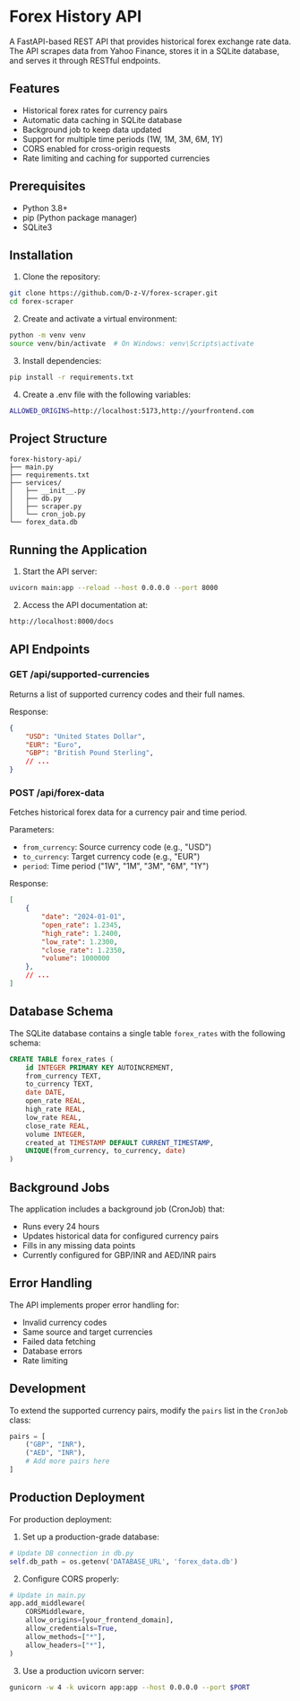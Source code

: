 ﻿# Forex History API

A FastAPI-based REST API that provides historical forex exchange rate data. The API scrapes data from Yahoo Finance, stores it in a SQLite database, and serves it through RESTful endpoints.

## Features

- Historical forex rates for currency pairs
- Automatic data caching in SQLite database
- Background job to keep data updated
- Support for multiple time periods (1W, 1M, 3M, 6M, 1Y)
- CORS enabled for cross-origin requests
- Rate limiting and caching for supported currencies

## Prerequisites

- Python 3.8+
- pip (Python package manager)
- SQLite3

## Installation

1. Clone the repository:
```bash
git clone https://github.com/D-z-V/forex-scraper.git
cd forex-scraper
```

2. Create and activate a virtual environment:
```bash
python -m venv venv
source venv/bin/activate  # On Windows: venv\Scripts\activate
```

3. Install dependencies:
```bash
pip install -r requirements.txt
```

4. Create a .env file with the following variables:
```bash
ALLOWED_ORIGINS=http://localhost:5173,http://yourfrontend.com  
```

## Project Structure

```
forex-history-api/
├── main.py
├── requirements.txt
├── services/
│   ├── __init__.py
│   ├── db.py
│   ├── scraper.py
│   └── cron_job.py
└── forex_data.db
```

## Running the Application

1. Start the API server:
```bash
uvicorn main:app --reload --host 0.0.0.0 --port 8000
```

2. Access the API documentation at:
```
http://localhost:8000/docs
```

## API Endpoints

### GET /api/supported-currencies
Returns a list of supported currency codes and their full names.

Response:
```json
{
    "USD": "United States Dollar",
    "EUR": "Euro",
    "GBP": "British Pound Sterling",
    // ...
}
```

### POST /api/forex-data
Fetches historical forex data for a currency pair and time period.

Parameters:
- `from_currency`: Source currency code (e.g., "USD")
- `to_currency`: Target currency code (e.g., "EUR")
- `period`: Time period ("1W", "1M", "3M", "6M", "1Y")

Response:
```json
[
    {
        "date": "2024-01-01",
        "open_rate": 1.2345,
        "high_rate": 1.2400,
        "low_rate": 1.2300,
        "close_rate": 1.2350,
        "volume": 1000000
    },
    // ...
]
```

## Database Schema

The SQLite database contains a single table `forex_rates` with the following schema:

```sql
CREATE TABLE forex_rates (
    id INTEGER PRIMARY KEY AUTOINCREMENT,
    from_currency TEXT,
    to_currency TEXT,
    date DATE,
    open_rate REAL,
    high_rate REAL,
    low_rate REAL,
    close_rate REAL,
    volume INTEGER,
    created_at TIMESTAMP DEFAULT CURRENT_TIMESTAMP,
    UNIQUE(from_currency, to_currency, date)
)
```

## Background Jobs

The application includes a background job (CronJob) that:
- Runs every 24 hours
- Updates historical data for configured currency pairs
- Fills in any missing data points
- Currently configured for GBP/INR and AED/INR pairs

## Error Handling

The API implements proper error handling for:
- Invalid currency codes
- Same source and target currencies
- Failed data fetching
- Database errors
- Rate limiting

## Development

To extend the supported currency pairs, modify the `pairs` list in the `CronJob` class:

```python
pairs = [
    ("GBP", "INR"),
    ("AED", "INR"),
    # Add more pairs here
]
```

## Production Deployment

For production deployment:

1. Set up a production-grade database:
```python
# Update DB connection in db.py
self.db_path = os.getenv('DATABASE_URL', 'forex_data.db')
```

2. Configure CORS properly:
```python
# Update in main.py
app.add_middleware(
    CORSMiddleware,
    allow_origins=[your_frontend_domain],
    allow_credentials=True,
    allow_methods=["*"],
    allow_headers=["*"],
)
```

3. Use a production uvicorn server:
```bash
gunicorn -w 4 -k uvicorn app:app --host 0.0.0.0 --port $PORT
```
